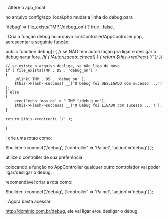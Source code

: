 : Altere o app_local

no arquivo config/app_local.php mudar a linha do debug para

'debug' => file_exists(TMP.'/debug_on') ? true : false,

: Cria a função debug
no arquivo src/Controller/AppController.php, acrescentar a seguinte função:

public function debug()
{
    // se NÃO tem autorização pra ligar e desligar o debug sarta fora.
    /*if ( !Autorizacao::checa()  )
    {
        return $this->redirect( '/' );
    }*/

    // se existe o arquivo desliga, se não liga de novo
    if ( file_exists(TMP . DS . 'debug_on') )
    {
        unlink( TMP . DS . 'debug_on' );
        $this->Flash->success( __('O Debug foi DESLIGADO com sucesso ...') );
    } else
    {
        exec("echo 'mas oe' > ".TMP."/debug_on");
        $this->Flash->success( __('O Debug foi LIGADO com sucesso ...') );
    }

    return $this->redirect( '/' );
}

: crie uma rotao como:

$builder->connect('/debug', ['controller' => 'Painel', 'action'=>'debug'] );

utilize o controller de sua preferência

colocando a função no AppController qualquer outro controlador vai poder ligar/desligar o debug.

recomendável criar a rota como:

$builder->connect('/debug', ['controller' => 'Painel', 'action'=>'debug'] );


: Agora basta acessar

http://dominio.com.br/debug, ele vai ligar e/ou desligar o debug.
